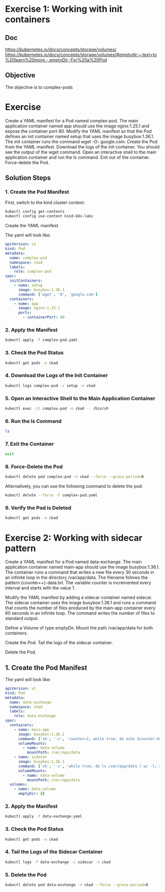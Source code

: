 # Exercise 1: Working with init containers

## Doc

https://kubernetes.io/docs/concepts/storage/volumes/
https://kubernetes.io/docs/concepts/storage/volumes/#emptydir:~:text=to%20learn%20more.-,emptyDir,-For%20a%20Pod

## Objective

The objective is to complex-pods

# Exercise

Create a YAML manifest for a Pod named complex-pod. The main application container named app should use the image
nginx:1.25.1 and expose the container port 80. Modify the YAML manifest so that the Pod defines an init container
named setup that uses the image busybox:1.36.1. The init container runs the command wget -O- google.com.
Create the Pod from the YAML manifest.
Download the logs of the init container. You should see the output of the wget command.
Open an interactive shell to the main application container and run the ls command. Exit out of the container.
Force-delete the Pod.

## Solution Steps

### 1. Create the Pod Manifest

First, switch to the kind cluster context:

```bash
kubectl config get-contexts
kubectl config use-context kind-k8s-labs
```

Create the YAML manifest.

The yaml will look like:

```yaml
apiVersion: v1
kind: Pod
metadata:
  name: complex-pod
  namespace: ckad
  labels:
    role: complex-pod
spec:
  initContainers:
    - name: setup
      image: busybox:1.36.1
      command: ['wget', 'O', 'google.com']
  containers:
    - name: app
      image: nginx:1.25.1
      ports:
        - containerPort: 80
```

### 2. Apply the Manifest

```bash
kubectl apply -f complex-pod.yaml
```

### 3. Check the Pod Status

```bash
kubectl get pods -n ckad
``` 

### 4. Download the Logs of the Init Container

```bash
kubectl logs complex-pod -c setup -n ckad
``` 

### 5. Open an Interactive Shell to the Main Application Container

```bash
kubectl exec -it complex-pod -n ckad -- /bin/sh
```

### 6. Run the ls Command

```bash
ls
``` 
### 7. Exit the Container

```bash
exit
```

### 8. Force-Delete the Pod

```bash
kubectl delete pod complex-pod -n ckad --force --grace-period=0
```

Alternatively, you can use the following command to delete the pod:

```bash
kubectl delete --force -f complex-pod.yaml
```

### 9. Verify the Pod is Deleted

```bash
kubectl get pods -n ckad
```


# Exercise 2: Working with sidecar pattern


Create a YAML manifest for a Pod named data-exchange. The main application container named main-app should use the image busybox:1.36.1. The container runs a command that writes a new file every 30 seconds in an infinite loop in the directory /var/app/data. The filename follows 
the pattern {counter++}-data.txt. The variable counter is incremented every interval and starts with the value 1.

Modify the YAML manifest by adding a sidecar container named sidecar. The sidecar container uses the image busybox:1.36.1 and runs a command that counts the number of files produced by the main-app container every 60 seconds in an infinite loop. 
The command writes the number of files to standard output.

Define a Volume of type emptyDir. Mount the path /var/app/data for both containers.

Create the Pod. Tail the logs of the sidecar container.

Delete the Pod.

## 1. Create the Pod Manifest

The yaml will look like:

```yaml
apiVersion: v1
kind: Pod
metadata:
  name: data-exchange
  namespace: ckad
  labels:
    role: data-exchange
spec:
  containers:
    - name: main-app
      image: busybox:1.36.1
      command: ['sh', '-c', 'counter=1; while true; do echo $counter-data.txt > /var/app/data/$counter-data.txt; counter=$((counter+1)); sleep 30; done']
      volumeMounts:
        - name: data-volume
          mountPath: /var/app/data
    - name: sidecar
      image: busybox:1.36.1
      command: ['sh', '-c', 'while true; do ls /var/app/data | wc -l; sleep 60; done']
      volumeMounts:
        - name: data-volume
          mountPath: /var/app/data
  volumes: 
    - name: data-volume
      emptyDir: {}
```

### 2. Apply the Manifest

```bash
kubectl apply -f data-exchange.yaml
```

### 3. Check the Pod Status

```bash 
kubectl get pods -n ckad
```

### 4. Tail the Logs of the Sidecar Container

```bash
kubectl logs -f data-exchange -c sidecar -n ckad
```

### 5. Delete the Pod

```bash
kubectl delete pod data-exchange -n ckad --force --grace-period=0
```



